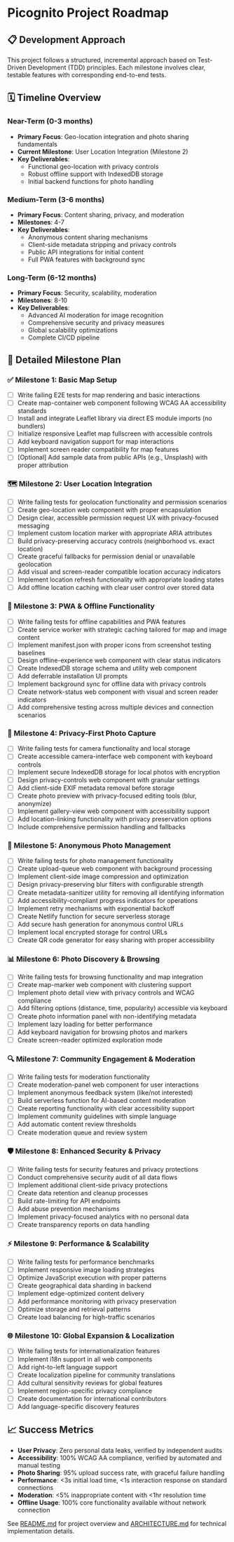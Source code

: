 # Picognito Project Roadmap

## 📋 Development Approach

This project follows a structured, incremental approach based on Test-Driven Development (TDD) principles. Each milestone involves clear, testable features with corresponding end-to-end tests.

## 🗓️ Timeline Overview

### Near-Term (0-3 months)
- **Primary Focus**: Geo-location integration and photo sharing fundamentals
- **Current Milestone**: User Location Integration (Milestone 2)
- **Key Deliverables**:
  - Functional geo-location with privacy controls
  - Robust offline support with IndexedDB storage
  - Initial backend functions for photo handling

### Medium-Term (3-6 months)
- **Primary Focus**: Content sharing, privacy, and moderation
- **Milestones**: 4-7
- **Key Deliverables**:
  - Anonymous content sharing mechanisms
  - Client-side metadata stripping and privacy controls
  - Public API integrations for initial content
  - Full PWA features with background sync

### Long-Term (6-12 months)
- **Primary Focus**: Security, scalability, moderation
- **Milestones**: 8-10
- **Key Deliverables**:
  - Advanced AI moderation for image recognition
  - Comprehensive security and privacy measures
  - Global scalability optimizations
  - Complete CI/CD pipeline

## 📍 Detailed Milestone Plan

### ✅ Milestone 1: Basic Map Setup
- [ ] Write failing E2E tests for map rendering and basic interactions
- [ ] Create map-container web component following WCAG AA accessibility standards
- [ ] Install and integrate Leaflet library via direct ES module imports (no bundlers)
- [ ] Initialize responsive Leaflet map fullscreen with accessible controls
- [ ] Add keyboard navigation support for map interactions
- [ ] Implement screen reader compatibility for map features
- [ ] [Optional] Add sample data from public APIs (e.g., Unsplash) with proper attribution

### 🗺️ Milestone 2: User Location Integration
- [ ] Write failing tests for geolocation functionality and permission scenarios
- [ ] Create geo-location web component with proper encapsulation
- [ ] Design clear, accessible permission request UX with privacy-focused messaging
- [ ] Implement custom location marker with appropriate ARIA attributes
- [ ] Build privacy-preserving accuracy controls (neighborhood vs. exact location)
- [ ] Create graceful fallbacks for permission denial or unavailable geolocation
- [ ] Add visual and screen-reader compatible location accuracy indicators
- [ ] Implement location refresh functionality with appropriate loading states
- [ ] Add offline location caching with clear user control over stored data

### 📱 Milestone 3: PWA & Offline Functionality
- [ ] Write failing tests for offline capabilities and PWA features
- [ ] Create service worker with strategic caching tailored for map and image content
- [ ] Implement manifest.json with proper icons from screenshot testing baselines
- [ ] Design offline-experience web component with clear status indicators
- [ ] Create IndexedDB storage schema and utility web component
- [ ] Add deferrable installation UI prompts
- [ ] Implement background sync for offline data with privacy controls
- [ ] Create network-status web component with visual and screen reader indicators
- [ ] Add comprehensive testing across multiple devices and connection scenarios

### 📸 Milestone 4: Privacy-First Photo Capture
- [ ] Write failing tests for camera functionality and local storage
- [ ] Create accessible camera-interface web component with keyboard controls
- [ ] Implement secure IndexedDB storage for local photos with encryption
- [ ] Design privacy-controls web component with granular settings
- [ ] Add client-side EXIF metadata removal before storage
- [ ] Create photo preview with privacy-focused editing tools (blur, anonymize)
- [ ] Implement gallery-view web component with accessibility support
- [ ] Add location-linking functionality with privacy preservation options
- [ ] Include comprehensive permission handling and fallbacks

### 🔐 Milestone 5: Anonymous Photo Management
- [ ] Write failing tests for photo management functionality
- [ ] Create upload-queue web component with background processing
- [ ] Implement client-side image compression and optimization
- [ ] Design privacy-preserving blur filters with configurable strength
- [ ] Create metadata-sanitizer utility for removing all identifying information
- [ ] Add accessibility-compliant progress indicators for operations
- [ ] Implement retry mechanisms with exponential backoff
- [ ] Create Netlify function for secure serverless storage
- [ ] Add secure hash generation for anonymous control URLs
- [ ] Implement local encrypted storage for control URLs
- [ ] Create QR code generator for easy sharing with proper accessibility

### 📊 Milestone 6: Photo Discovery & Browsing
- [ ] Write failing tests for browsing functionality and map integration
- [ ] Create map-marker web component with clustering support
- [ ] Implement photo detail view with privacy controls and WCAG compliance
- [ ] Add filtering options (distance, time, popularity) accessible via keyboard
- [ ] Create photo information panel with non-identifying metadata
- [ ] Implement lazy loading for better performance
- [ ] Add keyboard navigation for browsing photos and markers
- [ ] Create screen-reader optimized exploration mode

### 🔍 Milestone 7: Community Engagement & Moderation
- [ ] Write failing tests for moderation functionality
- [ ] Create moderation-panel web component for user interactions
- [ ] Implement anonymous feedback system (like/not interested)
- [ ] Build serverless function for AI-based content moderation
- [ ] Create reporting functionality with clear accessibility support
- [ ] Implement community guidelines with simple language
- [ ] Add automatic content review thresholds
- [ ] Create moderation queue and review system

### 🛡️ Milestone 8: Enhanced Security & Privacy
- [ ] Write failing tests for security features and privacy protections
- [ ] Conduct comprehensive security audit of all data flows
- [ ] Implement additional client-side privacy protections
- [ ] Create data retention and cleanup processes
- [ ] Build rate-limiting for API endpoints
- [ ] Add abuse prevention mechanisms
- [ ] Implement privacy-focused analytics with no personal data
- [ ] Create transparency reports on data handling

### ⚡ Milestone 9: Performance & Scalability
- [ ] Write failing tests for performance benchmarks
- [ ] Implement responsive image loading strategies
- [ ] Optimize JavaScript execution with proper patterns
- [ ] Create geographical data sharding in backend
- [ ] Implement edge-optimized content delivery
- [ ] Add performance monitoring with privacy preservation
- [ ] Optimize storage and retrieval patterns
- [ ] Create load balancing for high-traffic scenarios

### 🌐 Milestone 10: Global Expansion & Localization
- [ ] Write failing tests for internationalization features
- [ ] Implement i18n support in all web components
- [ ] Add right-to-left language support
- [ ] Create localization pipeline for community translations
- [ ] Add cultural sensitivity reviews for global features
- [ ] Implement region-specific privacy compliance
- [ ] Create documentation for international contributors
- [ ] Add language-specific discovery features

## 📈 Success Metrics

- **User Privacy**: Zero personal data leaks, verified by independent audits
- **Accessibility**: 100% WCAG AA compliance, verified by automated and manual testing
- **Photo Sharing**: 95% upload success rate, with graceful failure handling
- **Performance**: <3s initial load time, <1s interaction response on standard connections
- **Moderation**: <5% inappropriate content with <1hr resolution time
- **Offline Usage**: 100% core functionality available without network connection

See [README.md](README.md) for project overview and [ARCHITECTURE.md](ARCHITECTURE.md) for technical implementation details.